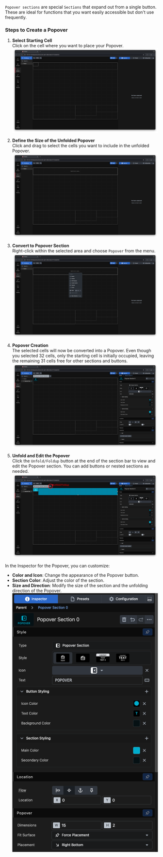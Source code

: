 `Popover sections` are special `Sections` that expand out from a single button. These are ideal for functions that you want easily accessible but don't use frequently.

### Steps to Create a Popover

1. **Select Starting Cell**  
   Click on the cell where you want to place your Popover.  
   ![Popover](images/popover/popover_1.png)

2. **Define the Size of the Unfolded Popover**  
   Click and drag to select the cells you want to include in the unfolded Popover.  
   ![Popover](images/popover/popover_2.png)

3. **Convert to Popover Section**  
   Right-click within the selected area and choose `Popover` from the menu.  
   ![Popover](images/popover/popover_3.png)

4. **Popover Creation**  
   The selected cells will now be converted into a Popover. Even though you selected 32 cells, only the starting cell is initially occupied, leaving the remaining 31 cells free for other sections and buttons.  
   ![Popover](images/popover/popover_4.png)

5. **Unfold and Edit the Popover**  
   Click the `Unfold/Foldup` button at the end of the section bar to view and edit the Popover section. You can add buttons or nested sections as needed.  
   ![Popover](images/popover/popover_5.png)

In the Inspector for the Popover, you can customize:  
- **Color and Icon**: Change the appearance of the Popover button.  
- **Section Color**: Adjust the color of the section.  
- **Size and Direction**: Modify the size of the section and the unfolding direction of the Popover.  
   ![Popover Inspector](images/popover/popover_inspector.png)